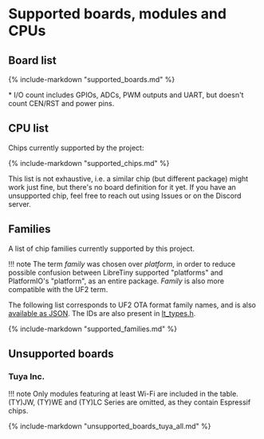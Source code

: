 # Supported boards, modules and CPUs

## Board list

{%
	include-markdown "supported_boards.md"
%}

\* I/O count includes GPIOs, ADCs, PWM outputs and UART, but doesn't count CEN/RST and power pins.

## CPU list

Chips currently supported by the project:

{%
	include-markdown "supported_chips.md"
%}

This list is not exhaustive, i.e. a similar chip (but different package) might work just fine, but there's no board definition for it yet.
If you have an unsupported chip, feel free to reach out using Issues or on the Discord server.

## Families

A list of chip families currently supported by this project.

!!! note
	The term *family* was chosen over *platform*, in order to reduce possible confusion between LibreTiny supported "platforms" and PlatformIO's "platform", as an entire package. *Family* is also more compatible with the UF2 term.

The following list corresponds to UF2 OTA format family names, and is also [available as JSON](../../families.json). The IDs are also present in [lt_types.h](../../ltapi/lt__types_8h.md).

{%
	include-markdown "supported_families.md"
%}

## Unsupported boards

### Tuya Inc.

!!! note
	Only modules featuring at least Wi-Fi are included in the table. (TY)JW, (TY)WE and (TY)LC Series are omitted, as they contain Espressif chips.

{%
	include-markdown "unsupported_boards_tuya_all.md"
%}
